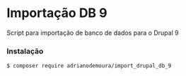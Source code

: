 # Importação DB 9
Script para importação de banco de dados para o Drupal 9

### Instalação
```
$ composer require adrianodemoura/import_drupal_db_9
```
